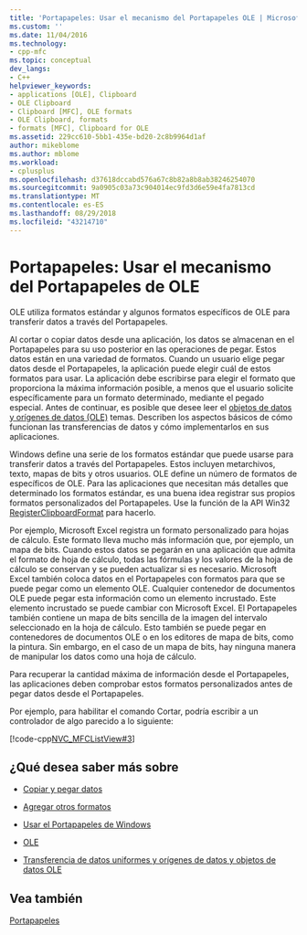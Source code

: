 ```yaml
---
title: 'Portapapeles: Usar el mecanismo del Portapapeles OLE | Microsoft Docs'
ms.custom: ''
ms.date: 11/04/2016
ms.technology:
- cpp-mfc
ms.topic: conceptual
dev_langs:
- C++
helpviewer_keywords:
- applications [OLE], Clipboard
- OLE Clipboard
- Clipboard [MFC], OLE formats
- OLE Clipboard, formats
- formats [MFC], Clipboard for OLE
ms.assetid: 229cc610-5bb1-435e-bd20-2c8b9964d1af
author: mikeblome
ms.author: mblome
ms.workload:
- cplusplus
ms.openlocfilehash: d37618dccabd576a67c8b82a8b8ab38246254070
ms.sourcegitcommit: 9a0905c03a73c904014ec9fd3d6e59e4fa7813cd
ms.translationtype: MT
ms.contentlocale: es-ES
ms.lasthandoff: 08/29/2018
ms.locfileid: "43214710"
---
```

# <a name="clipboard-using-the-ole-clipboard-mechanism"></a>Portapapeles: Usar el mecanismo del Portapapeles de OLE
OLE utiliza formatos estándar y algunos formatos específicos de OLE para transferir datos a través del Portapapeles.  
  
 Al cortar o copiar datos desde una aplicación, los datos se almacenan en el Portapapeles para su uso posterior en las operaciones de pegar. Estos datos están en una variedad de formatos. Cuando un usuario elige pegar datos desde el Portapapeles, la aplicación puede elegir cuál de estos formatos para usar. La aplicación debe escribirse para elegir el formato que proporciona la máxima información posible, a menos que el usuario solicite específicamente para un formato determinado, mediante el pegado especial. Antes de continuar, es posible que desee leer el [objetos de datos y orígenes de datos (OLE)](../mfc/data-objects-and-data-sources-ole.md) temas. Describen los aspectos básicos de cómo funcionan las transferencias de datos y cómo implementarlos en sus aplicaciones.  
  
 Windows define una serie de los formatos estándar que puede usarse para transferir datos a través del Portapapeles. Estos incluyen metarchivos, texto, mapas de bits y otros usuarios. OLE define un número de formatos de específicos de OLE. Para las aplicaciones que necesitan más detalles que determinado los formatos estándar, es una buena idea registrar sus propios formatos personalizados del Portapapeles. Use la función de la API Win32 [RegisterClipboardFormat](/windows/desktop/api/winuser/nf-winuser-registerclipboardformata) para hacerlo.  
  
 Por ejemplo, Microsoft Excel registra un formato personalizado para hojas de cálculo. Este formato lleva mucho más información que, por ejemplo, un mapa de bits. Cuando estos datos se pegarán en una aplicación que admita el formato de hoja de cálculo, todas las fórmulas y los valores de la hoja de cálculo se conservan y se pueden actualizar si es necesario. Microsoft Excel también coloca datos en el Portapapeles con formatos para que se puede pegar como un elemento OLE. Cualquier contenedor de documentos OLE puede pegar esta información como un elemento incrustado. Este elemento incrustado se puede cambiar con Microsoft Excel. El Portapapeles también contiene un mapa de bits sencilla de la imagen del intervalo seleccionado en la hoja de cálculo. Esto también se puede pegar en contenedores de documentos OLE o en los editores de mapa de bits, como la pintura. Sin embargo, en el caso de un mapa de bits, hay ninguna manera de manipular los datos como una hoja de cálculo.  
  
 Para recuperar la cantidad máxima de información desde el Portapapeles, las aplicaciones deben comprobar estos formatos personalizados antes de pegar datos desde el Portapapeles.  
  
 Por ejemplo, para habilitar el comando Cortar, podría escribir a un controlador de algo parecido a lo siguiente:  
  
 [!code-cpp[NVC_MFCListView#3](../atl/reference/codesnippet/cpp/clipboard-using-the-ole-clipboard-mechanism_1.cpp)]  
  
## <a name="what-do-you-want-to-know-more-about"></a>¿Qué desea saber más sobre  
  
-   [Copiar y pegar datos](../mfc/clipboard-copying-and-pasting-data.md)  
  
-   [Agregar otros formatos](../mfc/clipboard-adding-other-formats.md)  
  
-   [Usar el Portapapeles de Windows](../mfc/clipboard-using-the-windows-clipboard.md)  
  
-   [OLE](../mfc/ole-background.md)  
  
-   [Transferencia de datos uniformes y orígenes de datos y objetos de datos OLE](../mfc/data-objects-and-data-sources-ole.md)  
  
## <a name="see-also"></a>Vea también  
 [Portapapeles](../mfc/clipboard.md)

